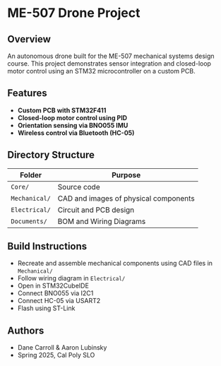# ME-507 Drone Project

## Overview
An autonomous drone built for the ME-507 mechanical systems design course. This project demonstrates sensor integration and closed-loop motor control using an STM32 microcontroller on a custom PCB.

## Features
- **Custom PCB with STM32F411**
- **Closed-loop motor control using PID**
- **Orientation sensing via BNO055 IMU**
- **Wireless control via Bluetooth (HC-05)**

## Directory Structure

| Folder       | Purpose                                      |
|--------------|----------------------------------------------|
| `Core/`      | Source code                                  |
| `Mechanical/`| CAD and images of physical components        |
| `Electrical/`| Circuit and PCB design                       |
| `Documents/` | BOM and Wiring Diagrams                      |

## Build Instructions
- Recreate and assemble mechanical components using CAD files in `Mechanical/`
- Follow wiring diagram in `Electrical/`
- Open in STM32CubeIDE
- Connect BNO055 via I2C1
- Connect HC-05 via USART2
- Flash using ST-Link

## Authors
- Dane Carroll & Aaron Lubinsky
- Spring 2025, Cal Poly SLO
